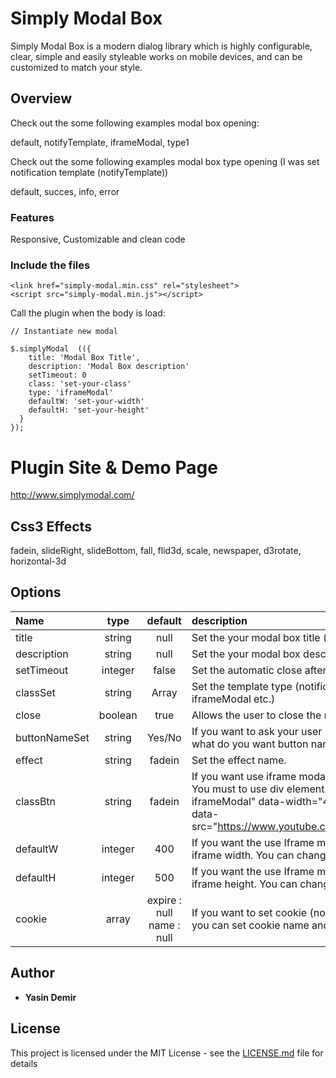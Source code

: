 # Simply Modal Box

Simply Modal Box is a modern dialog library which is highly configurable, clear, simple and easily styleable works on mobile devices, and can be customized to match your style.

## Overview

Check out the some following examples modal box opening:

default, notifyTemplate, iframeModal, type1

Check out the some following examples modal box type opening (I was set notification template (notifyTemplate))

default, succes, info, error

### Features

Responsive, Customizable and clean code

### Include the files
```
<link href="simply-modal.min.css" rel="stylesheet">
<script src="simply-modal.min.js"></script>
```


Call the plugin when the body is load:

```
// Instantiate new modal

$.simplyModal  (({
    title: 'Modal Box Title',
    description: 'Modal Box description'
    setTimeout: 0
    class: 'set-your-class'
    type: 'iframeModal'
    defaultW: 'set-your-width'
    defaultH: 'set-your-height'
  }
});
```

# Plugin Site & Demo Page

http://www.simplymodal.com/


## Css3 Effects
fadein, slideRight, slideBottom, fall, flid3d, scale, newspaper, d3rotate, horizontal-3d

## Options

| Name | type | default | description |
| :---          |     :---:      |   :---: |  :---  |
| title  | string   | null   | Set the your modal box title (optional)
| description  | string   | null   | Set the your modal box description / spot (optional)
| setTimeout  | integer   | false   | Set the automatic close after millisecond
| classSet  | string   | Array   | Set the template type (notification template for example / iframeModal etc.)
| close  | boolean   | true   | Allows the user to close the modal when press esc.
| buttonNameSet  | string   | Yes/No   | If you want to ask your user (Yes/No reply). You can set what do you want button name.
| effect  | string   | fadein  | Set the effect name.
| classBtn  | string   | fadein  | If you want use iframe modal box, set your element class. You must to use div element. 'div class="simply-iframeModal" data-width="400" data-height="500" data-src="https://www.youtube.com/embed/cMNPPgB0_mU".
| defaultW  | integer   | 400   | If you want the use Iframe modal box, you can set your iframe width. You can change.
| defaultH  | integer   | 500   | If you want the use Iframe modal box, you can set your iframe height. You can change.
| cookie  | array   | expire : null name : null   | If you want to set cookie (no show again for example), you can set cookie name and expire.

## Author

* **Yasin Demir** 

## License

This project is licensed under the MIT License - see the [LICENSE.md](LICENSE.md) file for details
